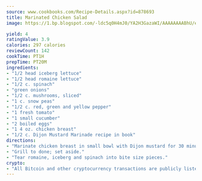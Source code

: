 ```yaml
---
source: www.cookbooks.com/Recipe-Details.aspx?id=878693
title: Marinated Chicken Salad
image: https://1.bp.blogspot.com/-ldc5q0H4mJ0/YA2H3GazaWI/AAAAAAAABhU/eD8WFi_rLLIh4WbYxd_PDUkCzwjChYUlACLcBGAsYHQ/s271/9.png

yield: 4
ratingValue: 3.9
calories: 297 calories
reviewCount: 142
cookTime: PT1H
prepTime: PT20M
ingredients:
- "1/2 head iceberg lettuce"
- "1/2 head romaine lettuce"
- "1/2 c. spinach"
- "green onions"
- "1/2 c. mushrooms, sliced"
- "1 c. snow peas"
- "1/2 c. red, green and yellow pepper"
- "1 fresh tomato"
- "1 small cucumber"
- "2 boiled eggs"
- "1 4 oz. chicken breast"
- "1/2 c. Dijon Mustard Marinade recipe in book"
directions:
- "Marinate chicken breast in small bowl with Dijon mustard for 30 minutes."
- "Grill to done; set aside."
- "Tear romaine, iceberg and spinach into bite size pieces."
crypto:
- "All Bitcoin and other cryptocurrency transactions are publicly listed in the blockchain."
---
```

